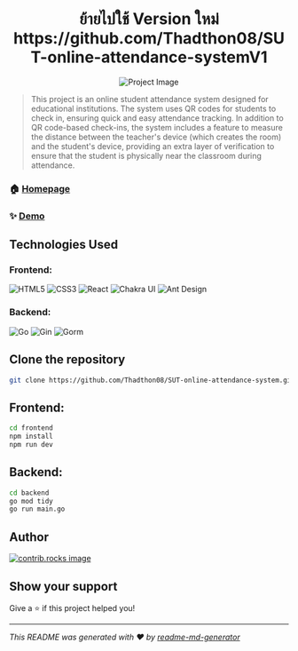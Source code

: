 <h1 align="center">ย้ายไปใช้ Version ใหม่ https://github.com/Thadthon08/SUT-online-attendance-systemV1</h1>


<p align="center">
  <img src="https://img5.pic.in.th/file/secure-sv1/DALLE-2024-09-26-01.13.07---A-visually-appealing-README.md-template-for-a-project-called-SUT-online-attendance-system.-The-template-should-have-the-following-sections-displayed.md.webp" alt="Project Image" />
</p>

> This project is an online student attendance system designed for educational institutions. The system uses QR codes for students to check in, ensuring quick and easy attendance tracking. In addition to QR code-based check-ins, the system includes a feature to measure the distance between the teacher's device (which creates the room) and the student's device, providing an extra layer of verification to ensure that the student is physically near the classroom during attendance.

### 🏠 [Homepage](https://sut-online-attendance-system.vercel.app/)

### ✨ [Demo](https://sut-online-attendance-system.vercel.app/)

## Technologies Used

### Frontend:

  ![HTML5](https://img.shields.io/badge/HTML5-E34F26?logo=html5&logoColor=white)
  ![CSS3](https://img.shields.io/badge/CSS3-1572B6?logo=css3&logoColor=white)
  ![React](https://img.shields.io/badge/React-20232A?logo=react&logoColor=61DAFB)
  ![Chakra UI](https://img.shields.io/badge/Chakra_UI-319795?logo=chakra-ui&logoColor=white)
  ![Ant Design](https://img.shields.io/badge/Ant_Design-0170FE?logo=ant-design&logoColor=white)


### Backend:


  ![Go](https://img.shields.io/badge/Go-00ADD8?logo=go&logoColor=white)
  ![Gin](https://img.shields.io/badge/Gin_Gonic-00ADD8?logo=go&logoColor=white)
   ![Gorm](https://img.shields.io/badge/Gorm-FF4088?logo=go&logoColor=white)


## Clone the repository

```bash
git clone https://github.com/Thadthon08/SUT-online-attendance-system.git
```

## Frontend:

```bash
cd frontend
npm install
npm run dev
```

## Backend:

```bash
cd backend
go mod tidy
go run main.go
```




## Author

<a href="https://github.com/Thadthon08/SUT-online-attendance-system/graphs/contributors">
  <img src="https://contrib.rocks/image?repo=Thadthon08/SUT-online-attendance-system" alt="contrib.rocks image" />
</a>




## Show your support

Give a ⭐️ if this project helped you!

***
_This README was generated with ❤️ by [readme-md-generator](https://github.com/kefranabg/readme-md-generator)_
